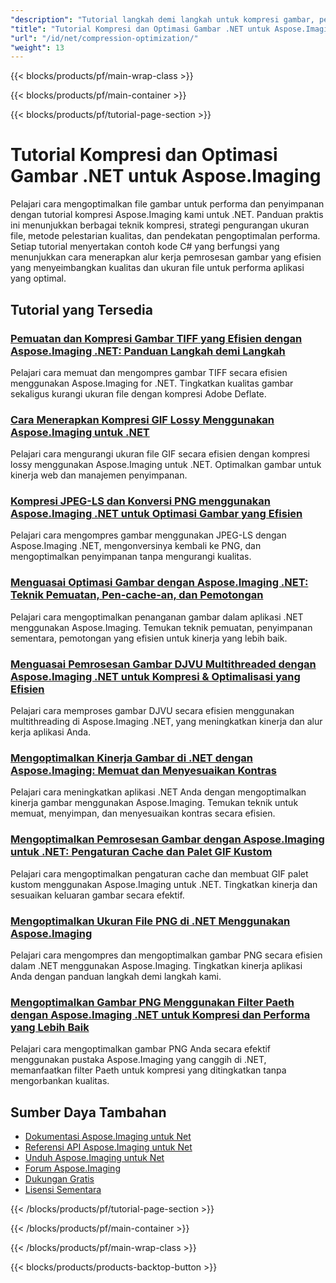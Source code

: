 ```yaml
---
"description": "Tutorial langkah demi langkah untuk kompresi gambar, pengoptimalan ukuran file, dan peningkatan kinerja dengan Aspose.Imaging untuk .NET."
"title": "Tutorial Kompresi dan Optimasi Gambar .NET untuk Aspose.Imaging"
"url": "/id/net/compression-optimization/"
"weight": 13
---
```


{{< blocks/products/pf/main-wrap-class >}}

{{< blocks/products/pf/main-container >}}

{{< blocks/products/pf/tutorial-page-section >}}
# Tutorial Kompresi dan Optimasi Gambar .NET untuk Aspose.Imaging

Pelajari cara mengoptimalkan file gambar untuk performa dan penyimpanan dengan tutorial kompresi Aspose.Imaging kami untuk .NET. Panduan praktis ini menunjukkan berbagai teknik kompresi, strategi pengurangan ukuran file, metode pelestarian kualitas, dan pendekatan pengoptimalan performa. Setiap tutorial menyertakan contoh kode C# yang berfungsi yang menunjukkan cara menerapkan alur kerja pemrosesan gambar yang efisien yang menyeimbangkan kualitas dan ukuran file untuk performa aplikasi yang optimal.

## Tutorial yang Tersedia

### [Pemuatan dan Kompresi Gambar TIFF yang Efisien dengan Aspose.Imaging .NET: Panduan Langkah demi Langkah](./load-compress-tiff-images-aspose-imaging-dotnet/)
Pelajari cara memuat dan mengompres gambar TIFF secara efisien menggunakan Aspose.Imaging for .NET. Tingkatkan kualitas gambar sekaligus kurangi ukuran file dengan kompresi Adobe Deflate.

### [Cara Menerapkan Kompresi GIF Lossy Menggunakan Aspose.Imaging untuk .NET](./lossy-gif-compression-aspose-imaging-dotnet/)
Pelajari cara mengurangi ukuran file GIF secara efisien dengan kompresi lossy menggunakan Aspose.Imaging untuk .NET. Optimalkan gambar untuk kinerja web dan manajemen penyimpanan.

### [Kompresi JPEG-LS dan Konversi PNG menggunakan Aspose.Imaging .NET untuk Optimasi Gambar yang Efisien](./jpeg-ls-compression-aspose-imaging-net/)
Pelajari cara mengompres gambar menggunakan JPEG-LS dengan Aspose.Imaging .NET, mengonversinya kembali ke PNG, dan mengoptimalkan penyimpanan tanpa mengurangi kualitas.

### [Menguasai Optimasi Gambar dengan Aspose.Imaging .NET: Teknik Pemuatan, Pen-cache-an, dan Pemotongan](./optimize-images-aspose-imaging-net/)
Pelajari cara mengoptimalkan penanganan gambar dalam aplikasi .NET menggunakan Aspose.Imaging. Temukan teknik pemuatan, penyimpanan sementara, pemotongan yang efisien untuk kinerja yang lebih baik.

### [Menguasai Pemrosesan Gambar DJVU Multithreaded dengan Aspose.Imaging .NET untuk Kompresi & Optimalisasi yang Efisien](./multithreaded-djvu-processing-aspose-imaging-net/)
Pelajari cara memproses gambar DJVU secara efisien menggunakan multithreading di Aspose.Imaging .NET, yang meningkatkan kinerja dan alur kerja aplikasi Anda.

### [Mengoptimalkan Kinerja Gambar di .NET dengan Aspose.Imaging: Memuat dan Menyesuaikan Kontras](./optimize-image-performance-aspose-imaging-net/)
Pelajari cara meningkatkan aplikasi .NET Anda dengan mengoptimalkan kinerja gambar menggunakan Aspose.Imaging. Temukan teknik untuk memuat, menyimpan, dan menyesuaikan kontras secara efisien.

### [Mengoptimalkan Pemrosesan Gambar dengan Aspose.Imaging untuk .NET: Pengaturan Cache dan Palet GIF Kustom](./aspose-imaging-net-optimize-cache-create-gifs/)
Pelajari cara mengoptimalkan pengaturan cache dan membuat GIF palet kustom menggunakan Aspose.Imaging untuk .NET. Tingkatkan kinerja dan sesuaikan keluaran gambar secara efektif.

### [Mengoptimalkan Ukuran File PNG di .NET Menggunakan Aspose.Imaging](./png-compression-dotnet-aspose-imaging/)
Pelajari cara mengompres dan mengoptimalkan gambar PNG secara efisien dalam .NET menggunakan Aspose.Imaging. Tingkatkan kinerja aplikasi Anda dengan panduan langkah demi langkah kami.

### [Mengoptimalkan Gambar PNG Menggunakan Filter Paeth dengan Aspose.Imaging .NET untuk Kompresi dan Performa yang Lebih Baik](./optimize-png-images-using-paeth-filter-aspose-imaging-net/)
Pelajari cara mengoptimalkan gambar PNG Anda secara efektif menggunakan pustaka Aspose.Imaging yang canggih di .NET, memanfaatkan filter Paeth untuk kompresi yang ditingkatkan tanpa mengorbankan kualitas.

## Sumber Daya Tambahan

- [Dokumentasi Aspose.Imaging untuk Net](https://docs.aspose.com/imaging/net/)
- [Referensi API Aspose.Imaging untuk Net](https://reference.aspose.com/imaging/net/)
- [Unduh Aspose.Imaging untuk Net](https://releases.aspose.com/imaging/net/)
- [Forum Aspose.Imaging](https://forum.aspose.com/c/imaging)
- [Dukungan Gratis](https://forum.aspose.com/)
- [Lisensi Sementara](https://purchase.aspose.com/temporary-license/)

{{< /blocks/products/pf/tutorial-page-section >}}

{{< /blocks/products/pf/main-container >}}

{{< /blocks/products/pf/main-wrap-class >}}

{{< blocks/products/products-backtop-button >}}